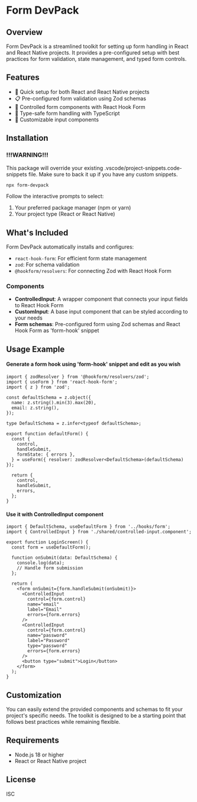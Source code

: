 # Form DevPack

## Overview

Form DevPack is a streamlined toolkit for setting up form handling in React and React Native projects. It provides a pre-configured setup with best practices for form validation, state management, and typed form controls.

## Features

- 🚀 Quick setup for both React and React Native projects
- 📋 Pre-configured form validation using Zod schemas
- 🔄 Controlled form components with React Hook Form
- 🧩 Type-safe form handling with TypeScript
- 🎨 Customizable input components

## Installation

### !!!WARNING!!! 
This package will override your existing .vscode/project-snippets.code-snippets file. Make sure to back it up if you have any custom snippets.

```bash
npx form-devpack
```

Follow the interactive prompts to select:
1. Your preferred package manager (npm or yarn)
2. Your project type (React or React Native)

## What's Included

Form DevPack automatically installs and configures:

- `react-hook-form`: For efficient form state management
- `zod`: For schema validation
- `@hookform/resolvers`: For connecting Zod with React Hook Form

### Components

- **ControlledInput**: A wrapper component that connects your input fields to React Hook Form
- **CustomInput**: A base input component that can be styled according to your needs
- **Form schemas**: Pre-configured form using Zod schemas and React Hook Form as 'form-hook' snippet

## Usage Example

#### Generate a form hook using 'form-hook' snippet and edit as you wish 
```tsx
import { zodResolver } from '@hookform/resolvers/zod';
import { useForm } from 'react-hook-form';
import { z } from 'zod';

const defaultSchema = z.object({
  name: z.string().min(3).max(20),
  email: z.string(),
});

type DefaultSchema = z.infer<typeof defaultSchema>;

export function defaultForm() {
  const {
    control,
    handleSubmit,
    formState: { errors },
  } = useForm({ resolver: zodResolver<DefaultSchema>(defaultSchema) });

  return {
    control,
    handleSubmit,
    errors,
  };
}
```

#### Use it with ControlledInput component
```tsx
import { DefaultSchema, useDefaultForm } from '../hooks/form';
import { ControlledInput } from './shared/controlled-input.component';

export function LoginScreen() {
  const form = useDefaultForm();

  function onSubmit(data: DefaultSchema) {
    console.log(data);
    // Handle form submission
  };

  return (
    <form onSubmit={form.handleSubmit(onSubmit)}>
      <ControlledInput
        control={form.control}
        name="email"
        label="Email"
        errors={form.errors}
      />
      <ControlledInput
        control={form.control}
        name="password"
        label="Password"
        type="password"
        errors={form.errors}
      />
      <button type="submit">Login</button>
    </form>
  );
}
```

## Customization

You can easily extend the provided components and schemas to fit your project's specific needs. The toolkit is designed to be a starting point that follows best practices while remaining flexible.

## Requirements

- Node.js 18 or higher
- React or React Native project

## License

ISC
